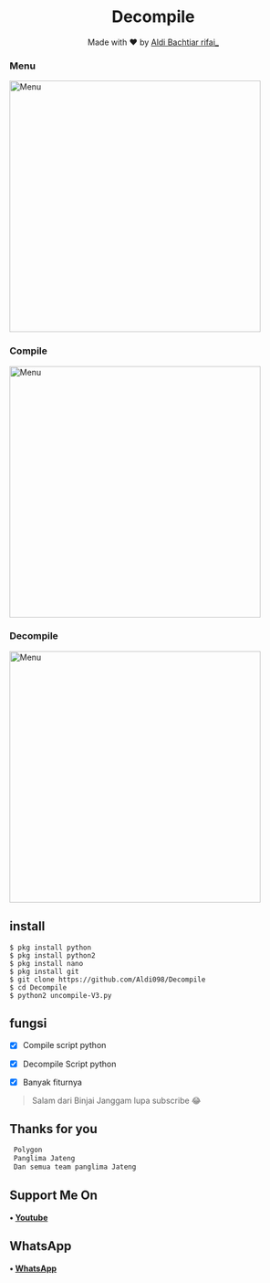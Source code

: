 <h1 align="center">
  Decompile
</h1>
</div>
<p align="center">
  Made with ❤️ by <a href="https://github.com/Aldi098">Aldi Bachtiar rifai_</a>
</p>
<p align="center">
 
### Menu
 <img src="https://github.com/Aldi098/Decompile/blob/main/Screenshot_20211217_105123.jpg" width="440" title="Menu" alt="Menu">
</p>

### Compile
 <img src="https://github.com/Aldi098/Decompile/blob/main/Screenshot_20211217_105127.jpg" width="440" title="Menu" alt="Menu">
</p>

### Decompile
 <img src="https://github.com/Aldi098/Decompile/blob/main/Screenshot_20211217_105132.jpg" width="440" title="Menu" alt="Menu">
</p>

## install
```python3
$ pkg install python
$ pkg install python2
$ pkg install nano
$ pkg install git
$ git clone https://github.com/Aldi098/Decompile
$ cd Decompile
$ python2 uncompile-V3.py

```

## fungsi
- [x] Compile script python
- [x] Decompile Script python
- [x] Banyak fiturnya


> Salam dari Binjai Janggam lupa subscribe 😂

## Thanks for you
```php
 Polygon
 Panglima Jateng
 Dan semua team panglima Jateng
```
## Support Me On
<b>• [Youtube](https://youtube.com/channel/UC7ygjAbDjuiN76PqOlJm40A)</b>
</br>
## WhatsApp
<b>• [WhatsApp](https://api.whatsapp.com/send?phone=+62852-9500-4078&text=Assalamualaikum)</b>
<br>
